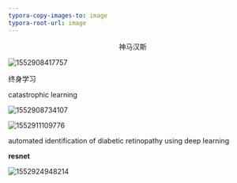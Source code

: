 ```yaml
---
typora-copy-images-to: image
typora-root-url: image
---
```


<center>神马汉斯</center>

![1552908417757](\1552908417757.png)

终身学习

catastrophic learning

![1552908734107](\1552908734107.png)

![1552911109776](\1552911109776.png)

automated identification of diabetic retinopathy using deep learning 

**resnet**



![1552924948214](\1552924948214.png)

